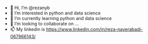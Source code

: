 - 👋 Hi, I’m @rezanyb
- 👀 I’m interested in python and data science
- 🌱 I’m currently learning python and data science
- 💞️ I’m looking to collaborate on ...
- 📫 My linkedin is https://www.linkedin.com/in/reza-nayerabadi-067966143/
